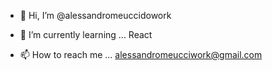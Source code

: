 - 👋 Hi, I’m @alessandromeuccidowork

- 🌱 I’m currently learning ... React

- 📫 How to reach me ... alessandromeucciwork@gmail.com

<!---
alessandromeuccidowork/alessandromeuccidowork is a ✨ special ✨ repository because its `README.md` (this file) appears on your GitHub profile.
You can click the Preview link to take a look at your changes.
--->
